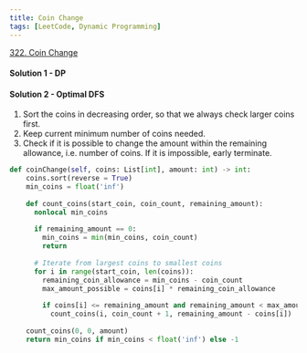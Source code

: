 ```yaml
---
title: Coin Change
tags: [LeetCode, Dynamic Programming]
---
```


[322. Coin Change](https://leetcode.com/problems/coin-change/)

#### Solution 1 - DP
#### Solution 2 - Optimal DFS
1. Sort the coins in decreasing order, so that we always check larger coins first.  
1. Keep current minimum number of coins needed.  
1. Check if it is possible to change the amount within the remaining allowance, i.e. number of coins.
If it is impossible, early terminate.
```python
def coinChange(self, coins: List[int], amount: int) -> int:
    coins.sort(reverse = True)
    min_coins = float('inf')
    
    def count_coins(start_coin, coin_count, remaining_amount):
      nonlocal min_coins
      
      if remaining_amount == 0:
        min_coins = min(min_coins, coin_count)
        return
      
      # Iterate from largest coins to smallest coins
      for i in range(start_coin, len(coins)):
        remaining_coin_allowance = min_coins - coin_count
        max_amount_possible = coins[i] * remaining_coin_allowance
        
        if coins[i] <= remaining_amount and remaining_amount < max_amount_possible:
          count_coins(i, coin_count + 1, remaining_amount - coins[i])
      
    count_coins(0, 0, amount)
    return min_coins if min_coins < float('inf') else -1
```